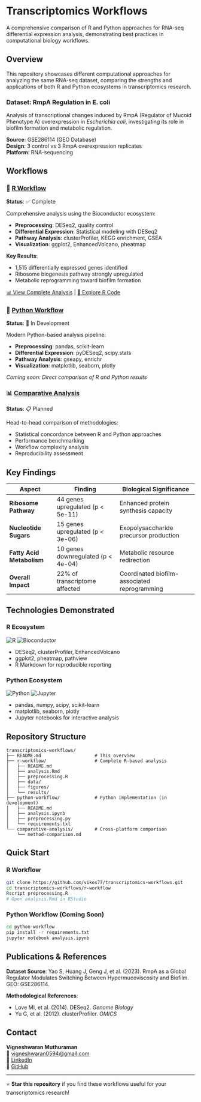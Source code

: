 # Transcriptomics Workflows

A comprehensive comparison of R and Python approaches for RNA-seq differential expression analysis, demonstrating best practices in computational biology workflows.

## Overview

This repository showcases different computational approaches for analyzing the same RNA-seq dataset, comparing the strengths and applications of both R and Python ecosystems in transcriptomics research.

### Dataset: RmpA Regulation in E. coli
Analysis of transcriptional changes induced by RmpA (Regulator of Mucoid Phenotype A) overexpression in *Escherichia coli*, investigating its role in biofilm formation and metabolic regulation.

**Source**: GSE286114 (GEO Database)  
**Design**: 3 control vs 3 RmpA overexpression replicates  
**Platform**: RNA-sequencing  

## Workflows

### 🔵 [R Workflow](./r-workflow/)
**Status**: ✅ Complete

Comprehensive analysis using the Bioconductor ecosystem:
- **Preprocessing**: DESeq2, quality control
- **Differential Expression**: Statistical modeling with DESeq2
- **Pathway Analysis**: clusterProfiler, KEGG enrichment, GSEA
- **Visualization**: ggplot2, EnhancedVolcano, pheatmap

**Key Results**:
- 1,515 differentially expressed genes identified
- Ribosome biogenesis pathway strongly upregulated
- Metabolic reprogramming toward biofilm formation

[📊 View Complete Analysis](./r-workflow/analysis.html) | [📁 Explore R Code](./r-workflow/)

### 🐍 [Python Workflow](./python-workflow/)
**Status**: 🚧 In Development

Modern Python-based analysis pipeline:
- **Preprocessing**: pandas, scikit-learn
- **Differential Expression**: pyDESeq2, scipy.stats
- **Pathway Analysis**: gseapy, enrichr
- **Visualization**: matplotlib, seaborn, plotly

*Coming soon: Direct comparison of R and Python results*

### 📊 [Comparative Analysis](./comparative-analysis/)
**Status**: 📋 Planned

Head-to-head comparison of methodologies:
- Statistical concordance between R and Python approaches
- Performance benchmarking
- Workflow complexity analysis
- Reproducibility assessment

## Key Findings

| Aspect | Finding | Biological Significance |
|--------|---------|------------------------|
| **Ribosome Pathway** | 44 genes upregulated (p < 5e-11) | Enhanced protein synthesis capacity |
| **Nucleotide Sugars** | 15 genes upregulated (p < 3e-06) | Exopolysaccharide precursor production |
| **Fatty Acid Metabolism** | 10 genes downregulated (p < 4e-04) | Metabolic resource redirection |
| **Overall Impact** | 22% of transcriptome affected | Coordinated biofilm-associated reprogramming |

## Technologies Demonstrated

### R Ecosystem
![R](https://img.shields.io/badge/R-276DC3?style=for-the-badge&logo=r&logoColor=white)
![Bioconductor](https://img.shields.io/badge/Bioconductor-1f8c89?style=for-the-badge)

- DESeq2, clusterProfiler, EnhancedVolcano
- ggplot2, pheatmap, pathview
- R Markdown for reproducible reporting

### Python Ecosystem  
![Python](https://img.shields.io/badge/Python-3776AB?style=for-the-badge&logo=python&logoColor=white)
![Jupyter](https://img.shields.io/badge/Jupyter-F37626?style=for-the-badge&logo=jupyter&logoColor=white)

- pandas, numpy, scipy, scikit-learn
- matplotlib, seaborn, plotly
- Jupyter notebooks for interactive analysis

## Repository Structure

```
transcriptomics-workflows/
├── README.md                    # This overview
├── r-workflow/                  # Complete R-based analysis
│   ├── README.md
│   ├── analysis.Rmd
│   ├── preprocessing.R
│   ├── data/
│   ├── figures/
│   └── results/
├── python-workflow/             # Python implementation (in development)
│   ├── README.md
│   ├── analysis.ipynb
│   ├── preprocessing.py
│   └── requirements.txt
└── comparative-analysis/        # Cross-platform comparison
    └── method-comparison.md
```

## Quick Start

### R Workflow
```bash
git clone https://github.com/vikos77/transcriptomics-workflows.git
cd transcriptomics-workflows/r-workflow
Rscript preprocessing.R
# Open analysis.Rmd in RStudio
```

### Python Workflow (Coming Soon)
```bash
cd python-workflow
pip install -r requirements.txt
jupyter notebook analysis.ipynb
```

## Publications & References

**Dataset Source**: Yao S, Huang J, Geng J, et al. (2023). RmpA as a Global Regulator Modulates Switching Between Hypermucoviscosity and Biofilm. GEO: GSE286114.

**Methodological References**: 
- Love MI, et al. (2014). DESeq2. *Genome Biology*
- Yu G, et al. (2012). clusterProfiler. *OMICS*

## Contact

**Vigneshwaran Muthuraman**  
📧 vigneshwaran0594@gmail.com  
🔗 [LinkedIn](https://www.linkedin.com/in/vigneshwaran-muthuraman-24491746/)  
🐙 [GitHub](https://github.com/vikos77)

---

⭐ **Star this repository** if you find these workflows useful for your transcriptomics research!